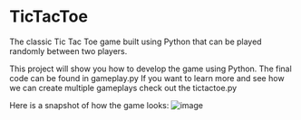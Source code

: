 # TicTacToe
The classic Tic Tac Toe game built using Python that can be played randomly between two players.

This project will show you how to develop the game using Python. The final code can be found in gameplay.py
If you want to learn more and see how we can create multiple gameplays check out the tictactoe.py

Here is a snapshot of how the game looks:
![image](https://user-images.githubusercontent.com/83921882/117595480-95035d80-b15e-11eb-80bf-eea9c8f68672.png)
